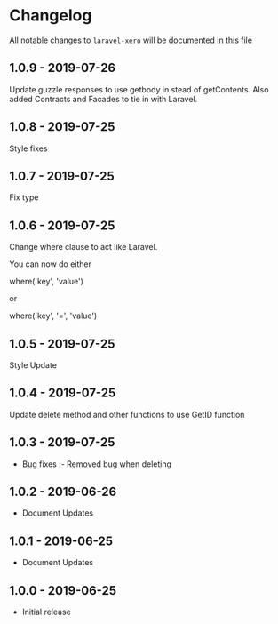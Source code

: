 # Changelog

All notable changes to `laravel-xero` will be documented in this file

## 1.0.9 - 2019-07-26

Update guzzle responses to use getbody in stead of getContents. Also added Contracts and Facades to tie in with Laravel.

## 1.0.8 - 2019-07-25

Style fixes

## 1.0.7 - 2019-07-25

Fix type

## 1.0.6 - 2019-07-25

Change where clause to act like Laravel.

You can now do either

where('key', 'value')

or

where('key', '=', 'value')

## 1.0.5 - 2019-07-25

Style Update

## 1.0.4 - 2019-07-25

Update delete method and other functions to use GetID function

## 1.0.3 - 2019-07-25

- Bug fixes :-
	Removed bug when deleting

## 1.0.2 - 2019-06-26

- Document Updates

## 1.0.1 - 2019-06-25

- Document Updates

## 1.0.0 - 2019-06-25

- Initial release
